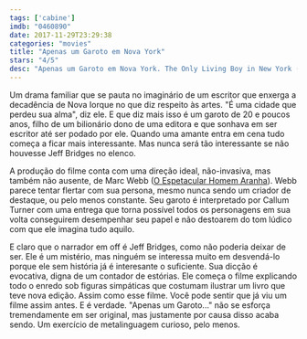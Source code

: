 ```yaml
---
tags: ['cabine']
imdb: "0460890"
date: 2017-11-29T23:29:38
categories: "movies"
title: "Apenas um Garoto em Nova York"
stars: "4/5"
desc: "Apenas um Garoto em Nova York. The Only Living Boy in New York (USA, 2017). Dirigido por Marc Webb. Escrito por Allan Loeb. Com Callum Turner (Thomas Webb), Jeff Bridges (W.F. Gerald), Kate Beckinsale (Johanna), Pierce Brosnan (Ethan Webb), Cynthia Nixon (Judith Webb), Kiersey Clemons (Mimi Pastori), Tate Donovan (George), Wallace Shawn (David), Anh Duong (Barbara)."
---
```

Um drama familiar que se pauta no imaginário de um escritor que enxerga a decadência de Nova Iorque no que diz respeito às artes. "É uma cidade que perdeu sua alma", diz ele. E que diz mais isso é um garoto de 20 e poucos anos, filho de um bilionário dono de uma editora e que sonhava em ser escritor até ser podado por ele. Quando uma amante entra em cena tudo começa a ficar mais interessante. Mas nunca será tão interessante se não houvesse Jeff Bridges no elenco.

A produção do filme conta com uma direção ideal, não-invasiva, mas também não ausente, de Marc Webb ([O Espetacular Homem Aranha](/o-espetacular-homem-aranha)). Webb parece tentar flertar com sua persona, mesmo nunca sendo um criador de destaque, ou pelo menos constante. Seu garoto é interpretado por Callum Turner com uma entrega que torna possível todos os personagens em sua volta conseguirem desempenhar seu papel e não destoarem do tom lúdico com que ele imagina tudo aquilo.

E claro que o narrador em off é Jeff Bridges, como não poderia deixar de ser. Ele é um mistério, mas ninguém se interessa muito em desvendá-lo porque ele sem história já é interesante o suficiente. Sua dicção é evocativa, digna de um contador de estórias. Ele começa o filme explicando todo o enredo sob figuras simpáticas que costumam ilustrar um livro que teve nova edição. Assim como esse filme. Você pode sentir que já viu um filme assim antes. E é verdade. "Apenas um Garoto..." não se esforça tremendamente em ser original, mas justamente por causa disso acaba sendo. Um exercício de metalinguagem curioso, pelo menos.

